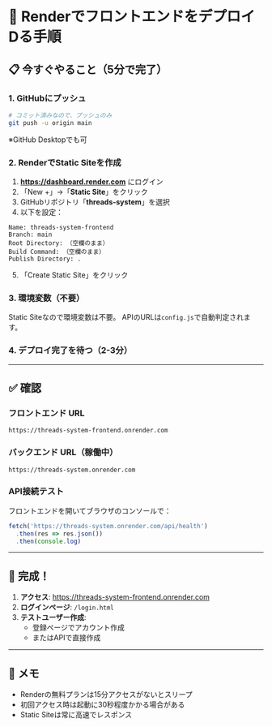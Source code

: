 # 🚀 RenderでフロントエンドをデプロイDる手順

## 📋 今すぐやること（5分で完了）

### 1. GitHubにプッシュ
```bash
# コミット済みなので、プッシュのみ
git push -u origin main
```
※GitHub Desktopでも可

### 2. RenderでStatic Siteを作成

1. **https://dashboard.render.com** にログイン
2. 「New +」→「**Static Site**」をクリック
3. GitHubリポジトリ「**threads-system**」を選択
4. 以下を設定：

```
Name: threads-system-frontend
Branch: main
Root Directory: （空欄のまま）
Build Command: （空欄のまま）
Publish Directory: .
```

5. 「Create Static Site」をクリック

### 3. 環境変数（不要）
Static Siteなので環境変数は不要。
APIのURLは`config.js`で自動判定されます。

### 4. デプロイ完了を待つ（2-3分）

---

## ✅ 確認

### フロントエンド URL
```
https://threads-system-frontend.onrender.com
```

### バックエンド URL（稼働中）
```
https://threads-system.onrender.com
```

### API接続テスト
フロントエンドを開いてブラウザのコンソールで：
```javascript
fetch('https://threads-system.onrender.com/api/health')
  .then(res => res.json())
  .then(console.log)
```

---

## 🎉 完成！

1. **アクセス**: https://threads-system-frontend.onrender.com
2. **ログインページ**: `/login.html`
3. **テストユーザー作成**:
   - 登録ページでアカウント作成
   - またはAPIで直接作成

---

## 📝 メモ

- Renderの無料プランは15分アクセスがないとスリープ
- 初回アクセス時は起動に30秒程度かかる場合がある
- Static Siteは常に高速でレスポンス